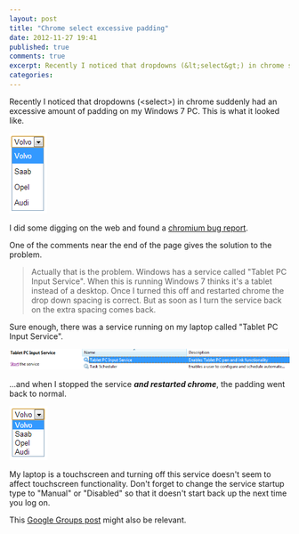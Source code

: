 ```yaml
---
layout: post
title: "Chrome select excessive padding"
date: 2012-11-27 19:41
published: true
comments: true
excerpt: Recently I noticed that dropdowns (&lt;select&gt;) in chrome suddenly had an excessive amount of padding on my Windows 7 PC. Here's how to fix that.
categories: 
---
```


Recently I noticed that dropdowns (&lt;select&gt;) in chrome suddenly had an excessive amount of padding on my Windows 7 PC.  This is what it looked like.

![Screenshot of excessive padding](../images/select-pad.png)

I did some digging on the web and found a [chromium bug report](http://code.google.com/p/chromium/issues/detail?id=146745).

One of the comments near the end of the page gives the solution to the problem.

> Actually that is the problem. Windows has a service called "Tablet PC Input Service". When this is running Windows 7 thinks it's a tablet instead of a desktop. Once I turned this off and restarted chrome the drop down spacing is correct. But as soon as I turn the service back on the extra spacing comes back.

Sure enough, there was a service running on my laptop called "Tablet PC Input Service".

![Screenshot of excessive padding](../images/tablet-pc-input-service.png)

...and when I stopped the service _**and restarted chrome**_, the padding went back to normal.

![Screenshot of excessive padding](../images/select-nopad.png)

My laptop is a touchscreen and turning off this service doesn't seem to affect touchscreen functionality.  Don't forget to change the service startup type to "Manual" or "Disabled" so that it doesn't start back up the next time you log on.

This [Google Groups post](http://productforums.google.com/forum/#!topic/chrome/EIgNjmURGbo) might also be relevant.